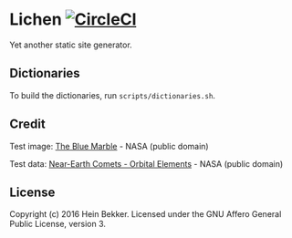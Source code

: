 # Lichen [![CircleCI](https://circleci.com/gh/netbek/lichen.svg?style=svg)](https://circleci.com/gh/netbek/lichen)

Yet another static site generator.

## Dictionaries

To build the dictionaries, run `scripts/dictionaries.sh`.

## Credit

Test image: [The Blue Marble](https://www.nasa.gov/content/blue-marble-image-of-the-earth-from-apollo-17) - NASA (public domain)

Test data: [Near-Earth Comets - Orbital Elements](https://data.nasa.gov/d/b67r-rgxc?category=Space-Science&view_name=Near-Earth-Comets-Orbital-Elements) - NASA (public domain)

## License

Copyright (c) 2016 Hein Bekker. Licensed under the GNU Affero General Public License, version 3.
